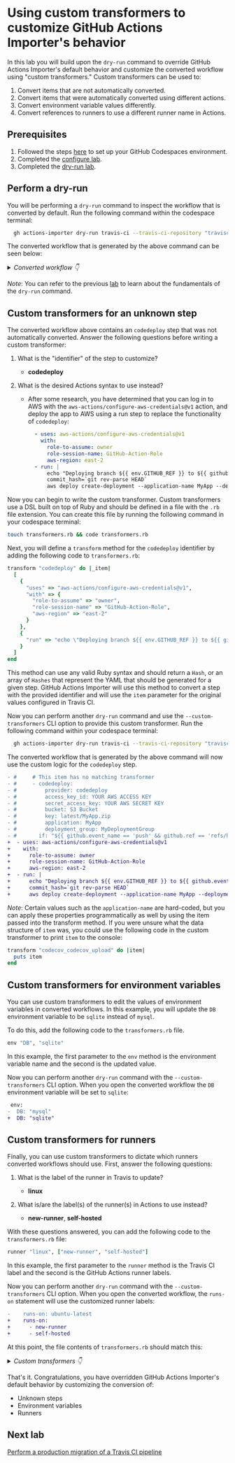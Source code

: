 # Using custom transformers to customize GitHub Actions Importer's behavior

In this lab you will build upon the `dry-run` command to override GitHub Actions Importer's default behavior and customize the converted workflow using "custom transformers." Custom transformers can be used to:

1. Convert items that are not automatically converted.
2. Convert items that were automatically converted using different actions.
3. Convert environment variable values differently.
4. Convert references to runners to use a different runner name in Actions.

## Prerequisites

1. Followed the steps [here](./readme.md#configure-your-codespace) to set up your GitHub Codespaces environment.
2. Completed the [configure lab](./1-configure.md#configuring-credentials).
3. Completed the [dry-run lab](./3-dry-run.md).

## Perform a dry-run

You will be performing a `dry-run` command to inspect the workflow that is converted by default. Run the following command within the codespace terminal:

```bash
  gh actions-importer dry-run travis-ci --travis-ci-repository "travisci-deploy-example" --output-dir tmp/dry-run
```

The converted workflow that is generated by the above command can be seen below:

<details>
  <summary><em>Converted workflow 👇</em></summary>

```yaml
name: actions-importer-labs/travisci-deploy-example
on:
  push:
    branches:
    - "**/*"
  pull_request:
concurrency:
#   # This item has no matching transformer
#   maximum_number_of_builds: 0
env:
  DB: mysql
jobs:
  test:
    runs-on: ubuntu-latest
    steps:
    - name: checkout
      uses: actions/checkout@v2
    - run: gem install bundler
    - run: bundle install --jobs=3 --retry=3
    - run: rake
    - run: echo 'ready?'
#     # This item has no matching transformer
#     - codedeploy:
#         provider: codedeploy
#         access_key_id: YOUR AWS ACCESS KEY
#         secret_access_key: YOUR AWS SECRET KEY
#         bucket: S3 Bucket
#         key: latest/MyApp.zip
#         application: MyApp
#         deployment_group: MyDeploymentGroup
#       if: "${{ github.event_name == 'push' && github.ref == 'refs/heads/main' }}"
    - run: "./after_deploy_1.sh"
    - run: "./after_deploy_2.sh"
    - uses: desiderati/github-action-pushover@v1
      with:
        job-status: "${{ job.status }}"
        pushover-api-token: '12345'
        pushover-user-key: "${{ secrets.PUSHOVER_USER_KEY }}"
      if: "${{ github.event_name != 'pull_request' }}"

```

</details>

_Note_: You can refer to the previous [lab](./3-dry-run.md) to learn about the fundamentals of the `dry-run` command.

## Custom transformers for an unknown step

The converted workflow above contains an `codedeploy` step that was not automatically converted. Answer the following questions before writing a custom transformer:

1. What is the "identifier" of the step to customize?
    - __codedeploy__

2. What is the desired Actions syntax to use instead?
    - After some research, you have determined that you can log in to AWS with the `aws-actions/configure-aws-credentials@v1` action, and deploy the app to AWS using a run step to replace the functionality of `codedeploy`:

      ```yaml
        - uses: aws-actions/configure-aws-credentials@v1
          with:
            role-to-assume: owner
            role-session-name: GitHub-Action-Role
            aws-region: east-2
        - run: |
            echo "Deploying branch ${{ env.GITHUB_REF }} to ${{ github.event.inputs.environment }}"
            commit_hash=`git rev-parse HEAD`
            aws deploy create-deployment --application-name MyApp --deployment-group-name MyDeploymentGroup --github-location repository=$GITHUB_REPOSITORY,commitId=$commit_hash --ignore-application-stop-failures
      ```

Now you can begin to write the custom transformer. Custom transformers use a DSL built on top of Ruby and should be defined in a file with the `.rb` file extension. You can create this file by running the following command in your codespace terminal:

```bash
touch transformers.rb && code transformers.rb
```

Next, you will define a `transform` method for the `codedeploy` identifier by adding the following code to `transformers.rb`:

```ruby
transform "codedeploy" do |_item|
  [
    {
      "uses" => "aws-actions/configure-aws-credentials@v1",
      "with" => {
        "role-to-assume" => "owner",
        "role-session-name" => "GitHub-Action-Role",
        "aws-region" => "east-2"
      }
    },
    {
      "run" => "echo \"Deploying branch ${{ env.GITHUB_REF }} to ${{ github.event.inputs.environment }}\"\ncommit_hash=`git rev-parse HEAD`\naws deploy create-deployment --application-name MyApp --deployment-group-name MyDeploymentGroup --github-location repository=$GITHUB_REPOSITORY,commitId=$commit_hash --ignore-application-stop-failures\n"
    }
  ]
end
```

This method can use any valid Ruby syntax and should return a `Hash`, or an array of `Hashes` that represent the YAML that should be generated for a given step. GitHub Actions Importer will use this method to convert a step with the provided identifier and will use the `item` parameter for the original values configured in Travis CI.

Now you can perform another `dry-run` command and use the `--custom-transformers` CLI option to provide this custom transformer. Run the following command within your codespace terminal:

```bash
  gh actions-importer dry-run travis-ci --travis-ci-repository "travisci-deploy-example" --output-dir tmp/travis/dry-run --custom-transformers transformers.rb
```

The converted workflow that is generated by the above command will now use the custom logic for the `codedeploy` step.

```diff
- #     # This item has no matching transformer
- #     - codedeploy:
- #         provider: codedeploy
- #         access_key_id: YOUR AWS ACCESS KEY
- #         secret_access_key: YOUR AWS SECRET KEY
- #         bucket: S3 Bucket
- #         key: latest/MyApp.zip
- #         application: MyApp
- #         deployment_group: MyDeploymentGroup
- #       if: "${{ github.event_name == 'push' && github.ref == 'refs/heads/main' }}"
+  - uses: aws-actions/configure-aws-credentials@v1
+    with:
+      role-to-assume: owner
+      role-session-name: GitHub-Action-Role
+      aws-region: east-2
+  - run: |
+      echo "Deploying branch ${{ env.GITHUB_REF }} to ${{ github.event.inputs.environment }}"
+      commit_hash=`git rev-parse HEAD`
+      aws deploy create-deployment --application-name MyApp --deployment-group-name MyDeploymentGroup --github-location repository=$GITHUB_REPOSITORY,commitId=$commit_hash --ignore-application-stop-failures
```

_Note_: Certain values such as the `application-name` are hard-coded, but you can apply these properties programmatically as well by using the item passed into the transform method. If you were unsure what the data structure of `item` was, you could use the following code in the custom transformer to print `item` to the console:

```ruby
transform "codecov_codecov_upload" do |item|
  puts item
end
```

## Custom transformers for environment variables

You can use custom transformers to edit the values of environment variables in converted workflows. In this example, you will update the `DB` environment variable to be `sqlite` instead of `mysql`.

To do this, add the following code to the `transformers.rb` file.

```ruby
env "DB", "sqlite"
```

In this example, the first parameter to the `env` method is the environment variable name and the second is the updated value.

Now you can perform another `dry-run` command with the `--custom-transformers` CLI option.  When you open the converted workflow the `DB` environment variable will be set to `sqlite`:

```diff
 env:
-  DB: "mysql"
+  DB: "sqlite"
```

## Custom transformers for runners

Finally, you can use custom transformers to dictate which runners converted workflows should use. First, answer the following questions:

1. What is the label of the runner in Travis to update?
    - __linux__

2. What is/are the label(s) of the runner(s) in Actions to use instead?
    - __new-runner__, __self-hosted__

With these questions answered, you can add the following code to the `transformers.rb` file:

```ruby
runner "linux", ["new-runner", "self-hosted"]
```

In this example, the first parameter to the `runner` method is the Travis CI label and the second is the GitHub Actions runner labels.

Now you can perform another `dry-run` command with the `--custom-transformers` CLI option.  When you open the converted workflow, the `runs-on` statement will use the customized runner labels:

```diff
-    runs-on: ubuntu-latest
+    runs-on:
+      - new-runner
+      - self-hosted
```

At this point, the file contents of `transformers.rb` should match this:

<details>
  <summary><em>Custom transformers 👇</em></summary>

```ruby
transform "codedeploy" do |_item|
  [
      {
      "uses": "aws-actions/configure-aws-credentials@v1",
      "with": {
          "role-to-assume": "owner",
          "role-session-name": "GitHub-Action-Role",
          "aws-region": "east-2"
          }
      },
      {
      "run": "echo \"Deploying branch ${{ env.GITHUB_REF }} to ${{ github.event.inputs.environment }}\"\ncommit_hash=`git rev-parse HEAD`\naws deploy create-deployment --application-name MyApp --deployment-group-name MyDeploymentGroup --github-location repository=$GITHUB_REPOSITORY,commitId=$commit_hash --ignore-application-stop-failures\n"
      }
  ]
end

env "DB", "sqlite"

runner "linux", ["new-runner", "self-hosted"]
```

</details>

That's it. Congratulations, you have overridden GitHub Actions Importer's default behavior by customizing the conversion of:

- Unknown steps
- Environment variables
- Runners

## Next lab

[Perform a production migration of a Travis CI pipeline](6-migrate.md)
